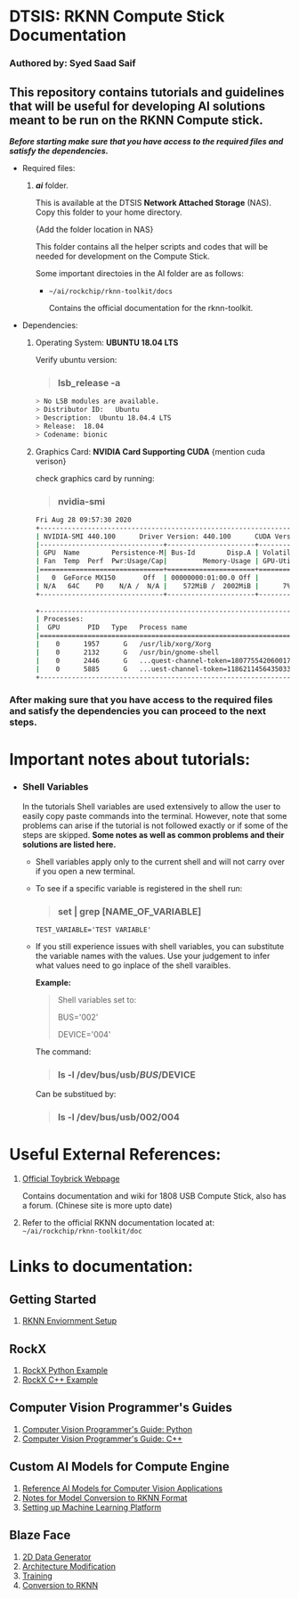# DTSIS: RKNN Compute Stick Documentation

### Authored by: **Syed Saad Saif**

## This repository contains tutorials and guidelines that will be useful for developing AI solutions meant to be run on the RKNN Compute stick.

_**Before starting make sure that you have access to the required files and satisfy the dependencies.**_

* Required files:

    1. _**ai**_ folder. 
    
        This is available at the DTSIS **Network Attached Storage** (NAS).  Copy this folder to your home directory.

        {Add the folder location in NAS} 

        This folder contains all the helper scripts and codes that will be needed for development on the Compute Stick.

        Some important directoies in the AI folder are as follows:

        * ```~/ai/rockchip/rknn-toolkit/docs```

            Contains the official documentation for the rknn-toolkit.

* Dependencies:

    1. Operating System: **UBUNTU 18.04 LTS**

        Verify ubuntu version:
 
        > ### lsb_release -a 

        ```bash
        > No LSB modules are available.  
        > Distributor ID:	Ubuntu  
        > Description:	Ubuntu 18.04.4 LTS  
        > Release:	18.04  
        > Codename:	bionic
        ```


    2. Graphics Card: **NVIDIA Card Supporting CUDA** {mention cuda verison}

        check graphics card by running:
        > ### nvidia-smi
        ```bash
        Fri Aug 28 09:57:30 2020       
        +-----------------------------------------------------------------------------+
        | NVIDIA-SMI 440.100      Driver Version: 440.100      CUDA Version: 10.2     |
        |-------------------------------+----------------------+----------------------+
        | GPU  Name        Persistence-M| Bus-Id        Disp.A | Volatile Uncorr. ECC |
        | Fan  Temp  Perf  Pwr:Usage/Cap|         Memory-Usage | GPU-Util  Compute M. |
        |===============================+======================+======================|
        |   0  GeForce MX150       Off  | 00000000:01:00.0 Off |                  N/A |
        | N/A   64C    P0    N/A /  N/A |    572MiB /  2002MiB |      7%      Default |
        +-------------------------------+----------------------+----------------------+
                                                                                    
        +-----------------------------------------------------------------------------+
        | Processes:                                                       GPU Memory |
        |  GPU       PID   Type   Process name                             Usage      |
        |=============================================================================|
        |    0      1957      G   /usr/lib/xorg/Xorg                           251MiB |
        |    0      2132      G   /usr/bin/gnome-shell                         208MiB |
        |    0      2446      G   ...quest-channel-token=1807755420600173261    73MiB |
        |    0      5885      G   ...uest-channel-token=11862114564350336331    36MiB |
        +-----------------------------------------------------------------------------+
        ```

### After making sure that you have access to the required files and satisfy the dependencies you can proceed to the next steps.

# Important notes about tutorials:

* ### Shell Variables

    In the tutorials Shell variables are used extensively to allow the user to easily copy paste commands into the terminal. However, note that some problems can arise if the tutorial is not followed exactly or if some of the steps are skipped. **Some notes as well as common problems and their solutions are listed here.**

    * Shell variables apply only to the current shell and will not carry over if you open a new terminal.

    * To see if a specific variable is registered in the shell run:

        > ### set | grep [NAME_OF_VARIABLE]

        ```
        TEST_VARIABLE='TEST VARIABLE'
        ```
    * If you still experience issues with shell variables, you can substitute the variable names with the values. Use your judgement to infer what values need to go inplace of the shell varaibles.

        **Example:**
        
        > Shell variables set to:
        >
        > BUS='002'
        > 
        > DEVICE='004'

        The command:

        > ### ls -l /dev/bus/usb/$BUS/$DEVICE

        Can be substitued by:

         > ### ls -l /dev/bus/usb/002/004


# Useful External References:

1. [Official Toybrick Webpage](https://t.rock-chips.com/en/portal.php)

    Contains documentation and wiki for 1808 USB Compute Stick, also has a forum. (Chinese site is more upto date)
2. Refer to the official RKNN documentation located at:
    ``` ~/ai/rockchip/rknn-toolkit/doc```


# Links to documentation:

## Getting Started
1. [RKNN Enviornment Setup](enviornment_setup.md)

## RockX 
1. [RockX Python Example](rockx_python_example.md)
1. [RockX C++ Example](rockx_cpp_example.md)

## Computer Vision Programmer's Guides
1. [Computer Vision Programmer's Guide: Python](python_programmers_guide.md)
1. [Computer Vision Programmer's Guide: C++](cpp_programmers_guide.md)

## Custom AI Models for Compute Engine
1. [Reference AI Models for Computer Vision Applications](reference_models.md)
1. [Notes for Model Conversion to RKNN Format](rknn_model_conversion_notes.md)
1. [Setting up Machine Learning Platform]()

## Blaze Face
1. [2D Data Generator]()
1. [Architecture Modification]()
1. [Training]()
1. [Conversion to RKNN]()
